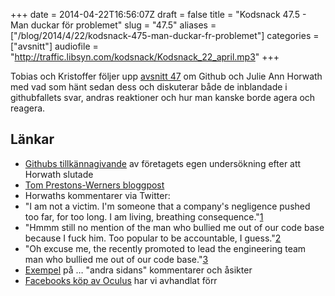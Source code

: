 +++
date = 2014-04-22T16:56:07Z
draft = false
title = "Kodsnack 47.5 - Man duckar för problemet"
slug = "47.5"
aliases = ["/blog/2014/4/22/kodsnack-475-man-duckar-fr-problemet"]
categories = ["avsnitt"]
audiofile = "http://traffic.libsyn.com/kodsnack/Kodsnack_22_april.mp3"
+++

Tobias och Kristoffer följer upp [avsnitt 47](http://kodsnack.se/blog/2014/4/10/kodsnack-46-internet-borde-kunna-lsa-det-problemet) om Github och Julie Ann Horwath med vad som hänt sedan dess och diskuterar både de inblandade i githubfallets svar, andras reaktioner och hur man kanske borde agera och reagera.


## Länkar ##

* [Githubs tillkännagivande](https://github.com/blog/1823-results-of-the-github-investigation) av företagets egen undersökning efter att Horwath slutade
* [Tom Prestons-Werners bloggpost](http://tom.preston-werner.com/2014/04/21/farewell-github-hello-immersive-computing.html)
* Horwaths kommentarer via Twitter:
* "I am not a victim. I'm someone that a company's negligence pushed too far, for too long. I am living, breathing consequence."[1](https://twitter.com/nrrrdcore/status/458354654598811648)
* "Hmmm still no mention of the man who bullied me out of our code base because I  fuck him. Too popular to be accountable, I guess."[2](https://twitter.com/nrrrdcore/status/458347143086870528)
* "Oh excuse me, the recently promoted to lead the engineering team man who bullied me out of our code base."[3](https://twitter.com/nrrrdcore/status/458347574672388096)
* [Exempel](https://twitter.com/The_Infamy/status/458381409023836160) på … "andra sidans" kommentarer och åsikter
* [Facebooks köp av Oculus](http://kodsnack.se/blog/2014/4/6/kodsnack-45-din-noja-fr-mark-zuckerberg) har vi avhandlat förr

